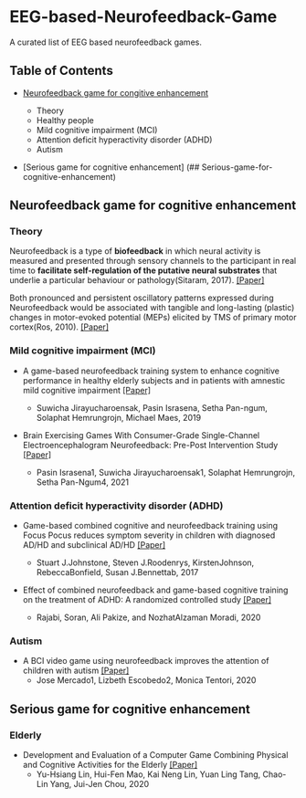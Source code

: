 # EEG-based-Neurofeedback-Game
A curated list of EEG based neurofeedback games.

## Table of Contents
* [Neurofeedback game for congitive enhancement](##Neurofeedback-game-for-cognitive-enhancement)
  - Theory
  - Healthy people
  - Mild cognitive impairment (MCI)
  - Attention deficit hyperactivity disorder (ADHD)
  - Autism

* [Serious game for cognitive enhancement] (## Serious-game-for-cognitive-enhancement)

## Neurofeedback game for cognitive enhancement
### Theory
Neurofeedback is a type of **biofeedback** in which neural activity is measured and presented through sensory channels to the participant in real time to **facilitate self-regulation of the putative neural substrates** that underlie a particular behaviour or pathology(Sitaram, 2017). [[Paper]](https://www.nature.com/articles/nrn.2016.164)

Both pronounced and persistent oscillatory patterns expressed during Neurofeedback would be associated with tangible and long-lasting (plastic) changes in motor-evoked potential (MEPs) elicited by TMS of primary motor cortex(Ros, 2010). [[Paper]](https://onlinelibrary.wiley.com/doi/full/10.1111/j.1460-9568.2010.07100.x)

### Mild cognitive impairment (MCI)
* A game-based neurofeedback training system to enhance cognitive performance in healthy elderly subjects and in patients with amnestic mild cognitive impairment [[Paper]](https://www.ncbi.nlm.nih.gov/pmc/articles/PMC6388796/)
  - Suwicha Jirayucharoensak, Pasin Israsena, Setha Pan-ngum, Solaphat Hemrungrojn, Michael Maes, 2019
 
* Brain Exercising Games With Consumer-Grade Single-Channel Electroencephalogram Neurofeedback: Pre-Post Intervention Study [[Paper]](https://games.jmir.org/2021/2/e26872/)
  - Pasin Israsena1, Suwicha Jirayucharoensak1, Solaphat Hemrungrojn, Setha Pan-Ngum4, 2021

### Attention deficit hyperactivity disorder (ADHD)
* Game-based combined cognitive and neurofeedback training using Focus Pocus reduces symptom severity in children with diagnosed AD/HD and subclinical AD/HD [[Paper]](https://www.sciencedirect.com/science/article/pii/S016787601730140X)
  - Stuart J.Johnstone, Steven J.Roodenrys, KirstenJohnson, RebeccaBonfield, Susan J.Bennettab, 2017

* Effect of combined neurofeedback and game-based cognitive training on the treatment of ADHD: A randomized controlled study [[Paper]](https://www.tandfonline.com/doi/full/10.1080/21622965.2018.1556101)
  - Rajabi, Soran, Ali Pakize, and NozhatAlzaman Moradi, 2020

### Autism
* A BCI video game using neurofeedback improves the attention of children with autism [[Paper]](https://link.springer.com/article/10.1007/s12193-020-00339-7)
  - Jose Mercado1, Lizbeth Escobedo2, Monica Tentori, 2020

## Serious game for cognitive enhancement
### Elderly
* Development and Evaluation of a Computer Game Combining Physical and Cognitive Activities for the Elderly [[Paper]](https://ieeexplore.ieee.org/abstract/document/9272779)
  - Yu-Hsiang Lin, Hui-Fen Mao, Kai Neng Lin, Yuan Ling Tang, Chao-Lin Yang, Jui-Jen Chou, 2020
